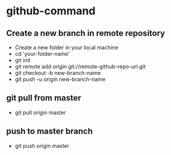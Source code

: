 # github-command

## Create a new branch in remote repository
* Create a new folder in your local machine
* cd 'your-folder-name'
* git init
* git remote add origin git://remote-github-repo-url.git
* git checkout -b new-branch-name 
* git push -u origin new-branch-name

## git pull from master
* git pull origin master

## push to master branch
*  git push origin master
